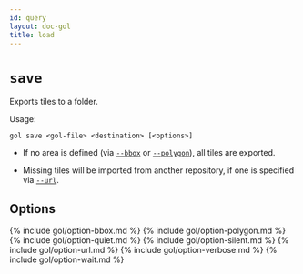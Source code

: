 ```yaml
---
id: query
layout: doc-gol
title: load
---
```


# `save`

Exports tiles to a folder.

Usage:

    gol save <gol-file> <destination> [<options>]

- If no area is defined (via [`--bbox`](#option-bbox) or [`--polygon`](#option-polygon)),
  all tiles are exported.

- Missing tiles will be imported from another repository, if one is specified via [`--url`](#option-url).

## Options

{% include gol/option-bbox.md %}
{% include gol/option-polygon.md %}
{% include gol/option-quiet.md %}
{% include gol/option-silent.md %}
{% include gol/option-url.md %}
{% include gol/option-verbose.md %}
{% include gol/option-wait.md %}